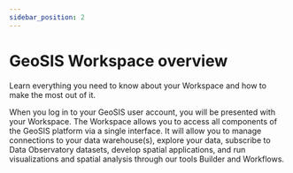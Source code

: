 ```yaml
---
sidebar_position: 2
---
```


# GeoSIS Workspace overview
Learn everything you need to know about your Workspace and how to make the most out of it.

When you log in to your GeoSIS user account, you will be presented with your Workspace. 
The Workspace allows you to access all components of the GeoSIS platform via a single interface.
It will allow you to manage connections to your data warehouse(s), explore your data, subscribe to Data Observatory datasets, develop spatial applications, and run visualizations and spatial analysis through our tools Builder and Workflows.